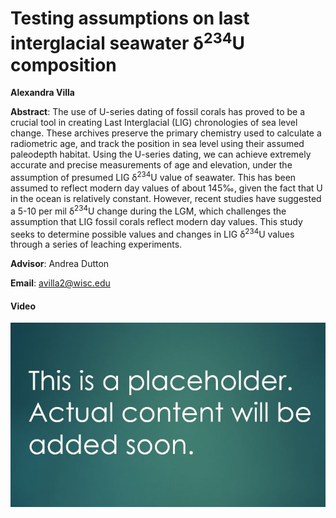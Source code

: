 #  Testing assumptions on last interglacial seawater δ<sup>234</sup>U composition

**Alexandra Villa**

**Abstract**: The use of U-series dating of fossil corals has proved to be a crucial tool in creating Last Interglacial (LIG) chronologies of sea level change. These archives preserve the primary chemistry used to calculate a radiometric age, and track the position in sea level using their assumed paleodepth habitat. Using the U-series dating, we can achieve extremely accurate and precise measurements of age and elevation, under the assumption of presumed LIG δ<sup>234</sup>U value of seawater. This has been assumed to reflect modern day values of about 145‰, given the fact that U in the ocean is relatively constant. However, recent studies have suggested a 5-10 per mil δ<sup>234</sup>U change during the LGM, which challenges the assumption that LIG fossil corals reflect modern day values. This study seeks to determine possible values and changes in LIG δ<sup>234</sup>U values through a series of leaching experiments.


**Advisor**: Andrea Dutton

**Email**: [avilla2@wisc.edu](mailto:avilla2@wisc.edu)

#### Video
[![avilla_thumb](../../img/avilla_thumb.jpg)](../../videos/avilla.mp4)
